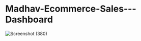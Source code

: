 # Madhav-Ecommerce-Sales---Dashboard

![Screenshot (380)](https://github.com/user-attachments/assets/428e9849-4ab8-450d-8ddf-118a0bb0884e)
